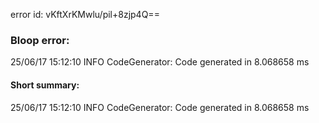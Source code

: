 error id: vKftXrKMwlu/pil+8zjp4Q==
### Bloop error:

25/06/17 15:12:10 INFO CodeGenerator: Code generated in 8.068658 ms
#### Short summary: 

25/06/17 15:12:10 INFO CodeGenerator: Code generated in 8.068658 ms